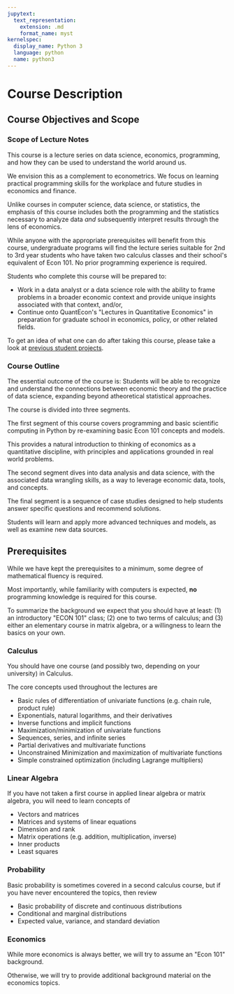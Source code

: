 ```yaml
---
jupytext:
  text_representation:
    extension: .md
    format_name: myst
kernelspec:
  display_name: Python 3
  language: python
  name: python3
---
```


# Course Description

## Course Objectives and Scope

### Scope of Lecture Notes

This course is a lecture series on data science, economics, programming, and how
they can be used to understand the world around us.

We envision this as a complement to econometrics. We focus on learning practical programming
skills for the workplace and future studies in economics and finance.

Unlike courses in computer science, data science, or statistics, the emphasis of this course
includes both the programming and the statistics necessary to analyze data *and* subsequently
interpret results through the lens of economics.

While anyone with the appropriate prerequisites will benefit from this course, undergraduate
programs will find the lecture series suitable for 2nd to 3rd year students who have taken two
calculus classes and their school's equivalent of Econ 101. No prior programming experience is
required.

Students who complete this course will be prepared to:

* Work in a data analyst or a data science role with the ability to frame problems in a broader
  economic context and provide unique insights associated with that context, and/or,
* Continue onto QuantEcon's "Lectures in Quantitative Economics" in preparation for graduate school
  in economics, policy, or other related fields.

To get an idea of what one can do after taking this course, please take a look at
[previous student projects](/projects.html).

### Course Outline

The essential outcome of the course is: Students will be able to recognize and understand the
connections between economic theory and the practice of data science, expanding beyond atheoretical
statistical approaches.

The course is divided into three segments.

The first segment of this course covers programming and basic scientific computing in Python by
re-examining basic Econ 101 concepts and models.

This provides a natural introduction to thinking of economics as a quantitative discipline, with
principles and applications grounded in real world problems.

The second segment dives into data analysis and data science, with the associated data wrangling
skills, as a way to leverage economic data, tools, and concepts.

The final segment is a sequence of case studies designed to help students answer specific questions
and recommend solutions.

Students will learn and apply more advanced techniques and models, as well as examine new data sources.

## Prerequisites

While we have kept the prerequisites to a minimum, some degree of mathematical fluency is required.

Most importantly, while familiarity with computers is expected, **no** programming knowledge is
required for this course.

To summarize the background we expect that you should have at least: (1) an introductory "ECON 101"
class; (2) one to two terms of calculus; and (3) either an elementary course in matrix algebra, or a
willingness to learn the basics on your own.

### Calculus

You should have one course (and possibly two, depending on your university) in Calculus.

The core concepts used throughout the lectures are

- Basic rules of differentiation of univariate functions (e.g. chain rule, product rule)
- Exponentials, natural logarithms, and their derivatives
- Inverse functions and implicit functions
- Maximization/minimization of univariate functions
- Sequences, series, and infinite series
- Partial derivatives and multivariate functions
- Unconstrained Minimization and maximization of multivariate functions
- Simple constrained optimization (including Lagrange multipliers)

### Linear Algebra

If you have not taken a first course in applied linear algebra or matrix algebra, you will need to
learn concepts of

- Vectors and matrices
- Matrices and systems of linear equations
- Dimension and rank
- Matrix operations (e.g. addition, multiplication, inverse)
- Inner products
- Least squares

### Probability

Basic probability is sometimes covered in a second calculus course, but if you have never
encountered the topics, then review

- Basic probability of discrete and continuous distributions
- Conditional and marginal distributions
- Expected value, variance, and standard deviation

### Economics

While more economics is always better, we will try to assume an "Econ 101" background.

Otherwise, we will try to provide additional background material on the economics topics.

